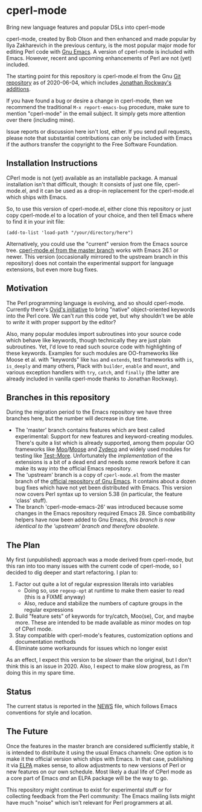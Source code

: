 # cperl-mode
Bring new language features and popular DSLs into cperl-mode

cperl-mode, created by Bob Olson and then enhanced and made popular by Ilya Zakharevich in the previous century, is the most popular major mode for editing Perl code with [Gnu Emacs](https://www.gnu.org/software/emacs/).  A version of cperl-mode is included with Emacs.
However, recent and upcoming enhancements of Perl are not (yet) included.

The starting point for this repository is cperl-mode.el from the Gnu [Git repository](https://savannah.gnu.org/git/?group=emacs) as of 2020-06-04, which includes [Jonathan Rockway's additions](https://github.com/jrockway/cperl-mode).

If you have found a bug or desire a change in cperl-mode, then we
recommend the traditional `M-x report-emacs-bug` procedure, make sure
to mention "cperl-mode" in the email subject.  It simply gets more
attention over there (including mine).

Issue reports or discussion here isn't lost, either.  If you send pull requests, please note that substantial contributions can only be included with Emacs if the authors transfer the copyright to the Free Software Foundation.

## Installation Instructions

CPerl mode is not (yet) available as an installable package.  A manual
installation isn't that difficult, though: It consists of just one
file, cperl-mode.el, and it can be used as a drop-in replacement for
the cperl-mode.el which ships with Emacs.

So, to use this version of cperl-mode.el, either clone this repository
or just copy cperl-mode.el to a location of your choice, and then tell
Emacs where to find it in your init file:

  ```(add-to-list 'load-path "/your/directory/here")```

Alternatively, you could use the "current" version from the Emacs
source tree. [cperl-mode.el from the master
branch](https://git.savannah.gnu.org/cgit/emacs.git/plain/lisp/progmodes/cperl-mode.el)
works with Emacs 26.1 or newer.  This version (occasionally mirrored
to the upstream branch in this repository) does not contain the
experimental support for language extensions, but even more bug fixes.

## Motivation

The Perl programming language is evolving, and so should cperl-mode.  Currently there's [Ovid's initiative](https://github.com/Ovid/Cor/wiki) to bring "native" object-oriented keywords into the Perl core.  We can't _run_ this code yet, but why shouldn't we be able to _write_ it with proper support by the editor?

Also, many popular modules import subroutines into your source code which behave like keywords, though technically they are just plain subroutines.  Yet, I'd love to read such source code with highlighting of these keywords.  Examples for such modules are OO-frameworks like Moose et al. with "keywords" like `has` and `extends`, test frameworks with `is`, `is_deeply` and many others, Plack with `builder`, `enable`  and `mount`, and various exception handlers with `try`, `catch`, and `finally` (the latter are already included in vanilla cperl-mode thanks to Jonathan Rockway).

## Branches in this repository

During the migration period to the Emacs repository we have three
branches here, but the number will decrease in due time.

 * The 'master' branch contains features which are best called
   experimental: Support for new features and keyword-creating
   modules.  There's quite a list which is already supported, among
   them popular OO frameworks like
   [Moo](https://metacpan.org/pod/Moo)/[Moose](https://metacpan.org/pod/Moo)
   and [Zydeco](https://metacpan.org/pod/Zydeco) and widely used
   modules for testing like
   [Test::More](https://metacpan.org/pod/Test::More).  Unfortunately
   the *implementation* of the extensions is a bit of a dead end and
   needs some rework before it can make its way into the official
   Emacs repository.
 * The 'upstream' branch is a copy of `cperl-mode.el` from the master
   branch of the [official repository of Gnu
   Emacs](https://git.savannah.gnu.org/cgit/emacs.git).  It contains
   about a dozen bug fixes which have not yet been distributed with
   Emacs.  This version now covers Perl syntax up to version 5.38
   (in particular, the feature 'class' stuff).
 * The branch 'cperl-mode-emacs-26' was introduced because some
   changes in the Emacs repository required Emacs 28.  Since
   combatibility helpers have now been added to Gnu Emacs, _this
   branch is now identical to the 'upstream' branch and therefore
   obsolete._

## The Plan

My first (unpublished) approach was a mode derived from cperl-mode, but this ran into too many issues with the current code of cperl-mode, so I decided to dig deeper and start refactoring.  I plan to:

 1. Factor out quite a lot of regular expression literals into variables
    * Doing so, use `regexp-opt` at runtime to make them easier to read (this is a FIXME anyway)
    * Also, reduce and stabilize the numbers of capture groups in the regular expressions
 2. Build "feature sets" of keywords for try/catch, Moo(se), Cor, and
    maybe more.  These are intended to be made available as minor modes on top of CPerl mode.
 3. Stay compatible with cperl-mode's features, customization options and documentation methods
 4. Eliminate some workarounds for issues which no longer exist

As an effect, I expect this version to be _slower_ than the original, but I don't think this is an issue in 2020.
Also, I expect to make slow progress, as I'm doing this in my spare time.

## Status

The current status is reported in the
[NEWS](https://github.com/HaraldJoerg/cperl-mode/blob/master/etc/NEWS)
file, which follows Emacs conventions for style and location.

## The Future

Once the features in the master branch are considered sufficiently
stable, it is intended to distribute it using the usual Emacs
channels: One option is to make it the official version which ships
with Emacs.  In that case, publishing it via
[ELPA](https://elpa.gnu.org/) makes sense, to allow adjustments to new
versions of Perl or new features on our own schedule.  Most likely a
dual life of CPerl mode as a core part of Emacs _and_ an ELPA package
will be the way to go.

This repository might continue to exist for experimental stuff or for
collecting feedback from the Perl community: The Emacs mailing lists
might have much "noise" which isn't relevant for Perl programmers at
all.
